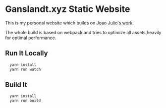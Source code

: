 # Ganslandt.xyz Static Website

This is my personal website which builds on [Joao Julio's work](https://github.com/joaopjt/webpack-nunjucks-boilerplate).

The whole build is based on webpack and tries to optimize all assets heavily for optimal performance.

## Run It Locally

```bash
  yarn install
  yarn run watch
```

## Build It

```bash
  yarn install
  yarn run build
```
